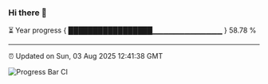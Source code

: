 ### Hi there 👋

⏳ Year progress { █████████████████▁▁▁▁▁▁▁▁▁▁▁▁▁ } 58.78 %

---

⏰ Updated on Sun, 03 Aug 2025 12:41:38 GMT

![Progress Bar CI](https://github.com/liununu/liununu/workflows/Progress%20Bar%20CI/badge.svg)

